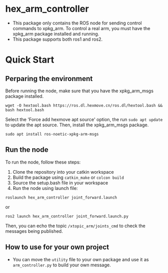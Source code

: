 # hex_arm_controller
- This package only contains the ROS node for sending control commands to xpkg_arm. To control a real arm, you must have the xpkg_arm package installed and running.
- This package supports both ros1 and ros2.

# Quick Start
## Perparing the environment
Before running the node, make sure that you have the xpkg_arm_msgs package installed.
```
wget -O hextool.bash https://ros.dl.hexmove.cn/ros.dl/hextool.bash && bash hextool.bash
```
Select the 'Force add hexmove apt source' option, the run `sudo apt update` to update the apt source.
Then, install the xpkg_arm_msgs package.
```
sudo apt install ros-noetic-xpkg-arm-msgs
```

## Run the node
To run the node, follow these steps:

1. Clone the repository into your catkin workspace
2. Build the package using `catkin_make` or `colcon build`
3. Source the setup.bash file in your workspace
4. Run the node using launch file:
```
roslaunch hex_arm_controller joint_forward.launch
```
or
```
ros2 launch hex_arm_controller joint_forward.launch.py
```

Then, you can echo the topic `/xtopic_arm/joints_cmd` to check the messages being published.

## How to use for your own project
- You can move the `utility` file to your own package and use it as `arm_controller.py` to build your own message.